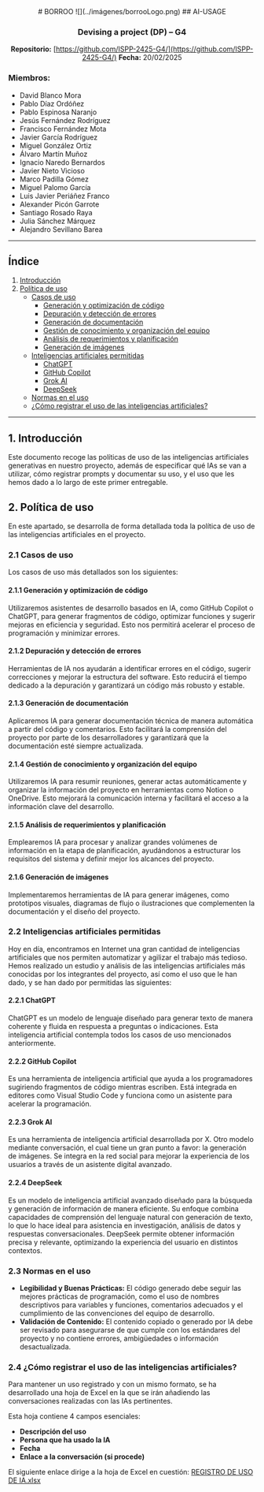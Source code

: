 ﻿<div align="center">
# BORROO
![](../imágenes/borrooLogo.png)
## AI-USAGE

### Devising a project (DP) – G4
**Repositorio:** [https://github.com/ISPP-2425-G4/](https://github.com/ISPP-2425-G4/)
**Fecha:** 20/02/2025


</div>

### Miembros:
- David Blanco Mora
- Pablo Díaz Ordóñez
- Pablo Espinosa Naranjo
- Jesús Fernández Rodríguez
- Francisco Fernández Mota
- Javier García Rodríguez
- Miguel González Ortiz
- Álvaro Martín Muñoz
- Ignacio Naredo Bernardos
- Javier Nieto Vicioso
- Marco Padilla Gómez
- Miguel Palomo García
- Luis Javier Periáñez Franco
- Alexander Picón Garrote
- Santiago Rosado Raya
- Julia Sánchez Márquez
- Alejandro Sevillano Barea



---

## Índice
1. [Introducción](#1-introducción)
2. [Política de uso](#2-política-de-uso)
    - [Casos de uso](#21-casos-de-uso)
        - [Generación y optimización de código](#211-generación-y-optimización-de-código)
        - [Depuración y detección de errores](#212-depuración-y-detección-de-errores)
        - [Generación de documentación](#213-generación-de-documentación)
        - [Gestión de conocimiento y organización del equipo](#214-gestión-de-conocimiento-y-organización-del-equipo)
        - [Análisis de requerimientos y planificación](#215-análisis-de-requerimientos-y-planificación)
        - [Generación de imágenes](#216-generación-de-imágenes)
    - [Inteligencias artificiales permitidas](#22-inteligencias-artificiales-permitidas)
        - [ChatGPT](#221-chatgpt)
        - [GitHub Copilot](#222-github-copilot)
        - [Grok AI](#223-grok-ai)
        - [DeepSeek](#224-deepseek)
    - [Normas en el uso](#23-normas-en-el-uso)
    - [¿Cómo registrar el uso de las inteligencias artificiales?](#24-¿cómo-registrar-el-uso-de-las-inteligencias-artificiales)

---

## 1. Introducción
Este documento recoge las políticas de uso de las inteligencias artificiales generativas en nuestro proyecto, además de especificar qué IAs se van a utilizar, cómo registrar prompts y documentar su uso, y el uso que les hemos dado a lo largo de este primer entregable.

## 2. Política de uso
En este apartado, se desarrolla de forma detallada toda la política de uso de las inteligencias artificiales en el proyecto.

### 2.1 Casos de uso
Los casos de uso más detallados son los siguientes:

#### 2.1.1 Generación y optimización de código
Utilizaremos asistentes de desarrollo basados en IA, como GitHub Copilot o ChatGPT, para generar fragmentos de código, optimizar funciones y sugerir mejoras en eficiencia y seguridad. Esto nos permitirá acelerar el proceso de programación y minimizar errores.

#### 2.1.2 Depuración y detección de errores
Herramientas de IA nos ayudarán a identificar errores en el código, sugerir correcciones y mejorar la estructura del software. Esto reducirá el tiempo dedicado a la depuración y garantizará un código más robusto y estable.

#### 2.1.3 Generación de documentación
Aplicaremos IA para generar documentación técnica de manera automática a partir del código y comentarios. Esto facilitará la comprensión del proyecto por parte de los desarrolladores y garantizará que la documentación esté siempre actualizada.

#### 2.1.4 Gestión de conocimiento y organización del equipo
Utilizaremos IA para resumir reuniones, generar actas automáticamente y organizar la información del proyecto en herramientas como Notion o OneDrive. Esto mejorará la comunicación interna y facilitará el acceso a la información clave del desarrollo.

#### 2.1.5 Análisis de requerimientos y planificación
Emplearemos IA para procesar y analizar grandes volúmenes de información en la etapa de planificación, ayudándonos a estructurar los requisitos del sistema y definir mejor los alcances del proyecto.

#### 2.1.6 Generación de imágenes
Implementaremos herramientas de IA para generar imágenes, como prototipos visuales, diagramas de flujo o ilustraciones que complementen la documentación y el diseño del proyecto.

### 2.2 Inteligencias artificiales permitidas
Hoy en día, encontramos en Internet una gran cantidad de inteligencias artificiales que nos permiten automatizar y agilizar el trabajo más tedioso. Hemos realizado un estudio y análisis de las inteligencias artificiales más conocidas por los integrantes del proyecto, así como el uso que le han dado, y se han dado por permitidas las siguientes:

#### 2.2.1 ChatGPT
ChatGPT es un modelo de lenguaje diseñado para generar texto de manera coherente y fluida en respuesta a preguntas o indicaciones. Esta inteligencia artificial contempla todos los casos de uso mencionados anteriormente.

#### 2.2.2 GitHub Copilot
Es una herramienta de inteligencia artificial que ayuda a los programadores sugiriendo fragmentos de código mientras escriben. Está integrada en editores como Visual Studio Code y funciona como un asistente para acelerar la programación.

#### 2.2.3 Grok AI
Es una herramienta de inteligencia artificial desarrollada por X. Otro modelo mediante conversación, el cual tiene un gran punto a favor: la generación de imágenes. Se integra en la red social para mejorar la experiencia de los usuarios a través de un asistente digital avanzado.

#### 2.2.4 DeepSeek
Es un modelo de inteligencia artificial avanzado diseñado para la búsqueda y generación de información de manera eficiente. Su enfoque combina capacidades de comprensión del lenguaje natural con generación de texto, lo que lo hace ideal para asistencia en investigación, análisis de datos y respuestas conversacionales. DeepSeek permite obtener información precisa y relevante, optimizando la experiencia del usuario en distintos contextos.

### 2.3 Normas en el uso
- **Legibilidad y Buenas Prácticas:** El código generado debe seguir las mejores prácticas de programación, como el uso de nombres descriptivos para variables y funciones, comentarios adecuados y el cumplimiento de las convenciones del equipo de desarrollo.
- **Validación de Contenido:** El contenido copiado o generado por IA debe ser revisado para asegurarse de que cumple con los estándares del proyecto y no contiene errores, ambigüedades o información desactualizada.

### 2.4 ¿Cómo registrar el uso de las inteligencias artificiales?
Para mantener un uso registrado y con un mismo formato, se ha desarrollado una hoja de Excel en la que se irán añadiendo las conversaciones realizadas con las IAs pertinentes.

Esta hoja contiene 4 campos esenciales:
- **Descripción del uso**
- **Persona que ha usado la IA**
- **Fecha**
- **Enlace a la conversación (si procede)**

El siguiente enlace dirige a la hoja de Excel en cuestión:
[REGISTRO DE USO DE IA.xlsx](https://uses0-my.sharepoint.com/:x:/g/personal/javnievic_alum_us_es/EZL_YYWo-npCs7EYC51xrFIBQ7dW_xUOMUm3laI0nsm5EA?e=IoTrYU)

